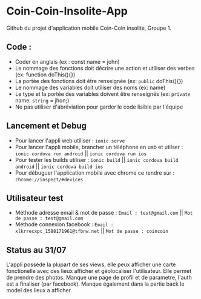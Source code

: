# Coin-Coin-Insolite-App

Github du projet d'application mobile Coin-Coin insolite, Groupe 1.

## Code :

- Coder en anglais (ex : const name = john)
- Le nommage des fonctions doit décrire une action et utiliser des verbes (ex: function doThis(){})
- La portée des fonctions doit être renseignée (ex: `public` doThis(){})
- Le nommage des variables doit utiliser des noms (ex: name)
- Le type et la portée des variables doivent être renseignés (ex: `private` name: `string` = jhon;)
- Ne pas utiliser d'abréviation pour garder le code lisible par l'équipe

## Lancement et Debug
- Pour lancer l'appli web utiliser : `ionic serve`
- Pour lancer l'appli mobile, brancher un téléphone en usb et utilser : `ionic cordova run android` ||  `ionic cordova run ios` 
- Pour tester les builds utiliser : `ionic build` || `ionic cordova build android` ||  `ionic cordova build ios` 
- Pour débuguer l'application mobile avec chrome ce rendre sur : `chrome://inspect/#devices`


## Utilisateur test

- Méthode adresse email & mot de passe : `Email : test@gmail.com` || `Mot de passe : test@gmail.com`
- Méthode connexion facebook : `Email : xlkrrecxpc_1588171961@tfbnw.net` || `Mot de passe : coincoin`

## Status au 31/07
L'appli posséde la plupart de ses views, elle peux afficher une carte fonctionelle avec des lieux afficher et géolocaliser l'utilisateur. Elle permet de prendre des photos.
Manque une page de profil et de parametre, l'auth est a finaliser (par facebook).
Manque également dans la partie back le model des lieux a afficher.
